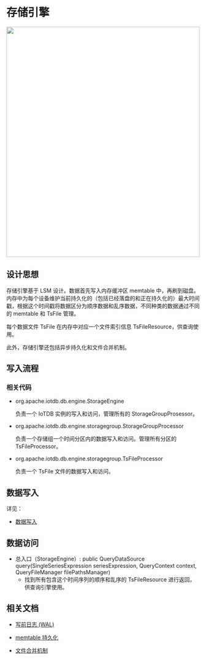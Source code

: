 <!--

    Licensed to the Apache Software Foundation (ASF) under one
    or more contributor license agreements.  See the NOTICE file
    distributed with this work for additional information
    regarding copyright ownership.  The ASF licenses this file
    to you under the Apache License, Version 2.0 (the
    "License"); you may not use this file except in compliance
    with the License.  You may obtain a copy of the License at
    
        http://www.apache.org/licenses/LICENSE-2.0
    
    Unless required by applicable law or agreed to in writing,
    software distributed under the License is distributed on an
    "AS IS" BASIS, WITHOUT WARRANTIES OR CONDITIONS OF ANY
    KIND, either express or implied.  See the License for the
    specific language governing permissions and limitations
    under the License.

-->

# 存储引擎

<img style="width:100%; max-width:800px; max-height:600px; margin-left:auto; margin-right:auto; display:block;" src="https://user-images.githubusercontent.com/19167280/73625255-03fe2680-467f-11ea-91ae-64407ef1125c.png">

## 设计思想

存储引擎基于 LSM 设计。数据首先写入内存缓冲区 memtable 中，再刷到磁盘。内存中为每个设备维护当前持久化的（包括已经落盘的和正在持久化的）最大时间戳，根据这个时间戳将数据区分为顺序数据和乱序数据，不同种类的数据通过不同的 memtable 和 TsFile 管理。

每个数据文件 TsFile 在内存中对应一个文件索引信息 TsFileResource，供查询使用。

此外，存储引擎还包括异步持久化和文件合并机制。

## 写入流程

### 相关代码

* org.apache.iotdb.db.engine.StorageEngine

	负责一个 IoTDB 实例的写入和访问，管理所有的 StorageGroupProsessor。
	
* org.apache.iotdb.db.engine.storagegroup.StorageGroupProcessor

	负责一个存储组一个时间分区内的数据写入和访问。管理所有分区的 TsFileProcessor。

* org.apache.iotdb.db.engine.storagegroup.TsFileProcessor

  负责一个 TsFile 文件的数据写入和访问。

## 数据写入
详见：
* [数据写入](../StorageEngine/DataManipulation.md)

## 数据访问

* 总入口（StorageEngine）: public QueryDataSource query(SingleSeriesExpression seriesExpression, QueryContext context,
  ​    QueryFileManager filePathsManager)
  ​    
	* 找到所有包含这个时间序列的顺序和乱序的 TsFileResource 进行返回，供查询引擎使用。

## 相关文档

* [写前日志 (WAL)](../StorageEngine/WAL.md)

* [memtable 持久化](../StorageEngine/FlushManager.md)

* [文件合并机制](../StorageEngine/MergeManager.md)
